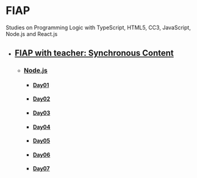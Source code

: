 # FIAP
Studies on Programming Logic with TypeScript, HTML5, CC3, JavaScript, Node.js and React.js

- ## [FIAP with teacher: Synchronous Content](fiap-with-teacher/README.md)
  - ### [Node.js](README.md)
    - #### [Day01](day01/README.md)
    - #### [Day02](day02/README.md)
    - #### [Day03](day03/README.md)
    - #### [Day04](day04/README.md)
    - #### [Day05](day05/README.md)
    - #### [Day06](day06/README.md)
    - #### [Day07](day07/README.md)


